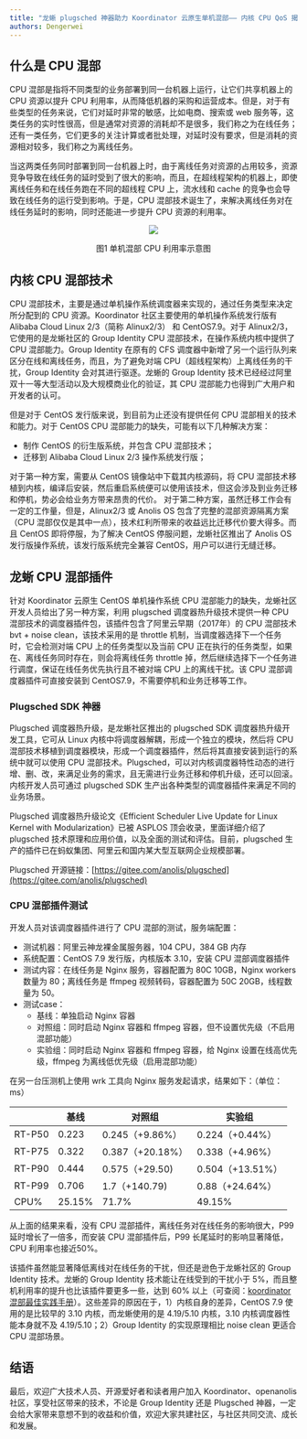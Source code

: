 ```yaml
---
title: "龙蜥 plugsched 神器助力 Koordinator 云原生单机混部—— 内核 CPU QoS 揭秘"
authors: Dengerwei
---
```


## 什么是 CPU 混部

CPU 混部是指将不同类型的业务部署到同一台机器上运行，让它们共享机器上的 CPU 资源以提升 CPU 利用率，从而降低机器的采购和运营成本。但是，对于有些类型的任务来说，它们对延时非常的敏感，比如电商、搜索或 web 服务等，这类任务的实时性很高，但是通常对资源的消耗却不是很多，我们称之为在线任务；还有一类任务，它们更多的关注计算或者批处理，对延时没有要求，但是消耗的资源相对较多，我们称之为离线任务。

当这两类任务同时部署到同一台机器上时，由于离线任务对资源的占用较多，资源竞争导致在线任务的延时受到了很大的影响，而且，在超线程架构的机器上，即使离线任务和在线任务跑在不同的超线程 CPU 上，流水线和 cache 的竞争也会导致在线任务的运行受到影响。于是，CPU 混部技术诞生了，来解决离线任务对在线任务延时的影响，同时还能进一步提升 CPU 资源的利用率。
<p align="center"><img src="https://user-images.githubusercontent.com/33253760/221129910-b68705ae-5906-4294-8bb0-e01d2a6ed849.png" /></p>
<p align="center">图1 单机混部 CPU 利用率示意图</p>


## 内核 CPU 混部技术

CPU 混部技术，主要是通过单机操作系统调度器来实现的，通过任务类型来决定所分配到的 CPU 资源。Koordinator 社区主要使用的单机操作系统发行版有 Alibaba Cloud Linux 2/3（简称 Alinux2/3） 和 CentOS7.9。对于 Alinux2/3，它使用的是龙蜥社区的 Group Identity CPU 混部技术，在操作系统内核中提供了 CPU 混部能力。Group Identity 在原有的 CFS 调度器中新增了另一个运行队列来区分在线和离线任务，而且，为了避免对端 CPU（超线程架构）上离线任务的干扰，Group Identity 会对其进行驱逐。龙蜥的 Group Identity 技术已经经过阿里双十一等大型活动以及大规模商业化的验证，其 CPU 混部能力也得到广大用户和开发者的认可。

但是对于 CentOS 发行版来说，到目前为止还没有提供任何 CPU 混部相关的技术和能力。对于 CentOS CPU 混部能力的缺失，可能有以下几种解决方案：
* 制作 CentOS 的衍生版系统，并包含 CPU 混部技术；
* 迁移到 Alibaba Cloud Linux 2/3 操作系统发行版；

对于第一种方案，需要从 CentOS 镜像站中下载其内核源码，将 CPU 混部技术移植到内核，编译后安装，然后重启系统便可以使用该技术，但这会涉及到业务迁移和停机，势必会给业务方带来昂贵的代价。
对于第二种方案，虽然迁移工作会有一定的工作量，但是，Alinux2/3 或 Anolis OS 包含了完整的混部资源隔离方案（CPU 混部仅仅是其中一点），技术红利所带来的收益远比迁移代价要大得多。而且 CentOS 即将停服，为了解决 CentOS 停服问题，龙蜥社区推出了 Anolis OS 发行版操作系统，该发行版系统完全兼容 CentOS，用户可以进行无缝迁移。

## 龙蜥 CPU 混部插件

针对 Koordinator 云原生 CentOS 单机操作系统 CPU 混部能力的缺失，龙蜥社区开发人员给出了另一种方案，利用 plugsched 调度器热升级技术提供一种 CPU 混部技术的调度器插件包，该插件包含了阿里云早期（2017年）的 CPU 混部技术 bvt + noise clean，该技术采用的是 throttle 机制，当调度器选择下一个任务时，它会检测对端 CPU 上的任务类型以及当前 CPU 正在执行的任务类型，如果在、离线任务同时存在，则会将离线任务 throttle 掉，然后继续选择下一个任务进行调度，保证在线任务优先执行且不被对端 CPU 上的离线干扰。该 CPU 混部调度器插件可直接安装到 CentOS7.9，不需要停机和业务迁移等工作。

### Plugsched SDK 神器

Plugsched 调度器热升级，是龙蜥社区推出的 plugsched SDK 调度器热升级开发工具，它可从 Linux 内核中将调度器解耦，形成一个独立的模块，然后将 CPU 混部技术移植到调度器模块，形成一个调度器插件，然后将其直接安装到运行的系统中就可以使用 CPU 混部技术。Plugsched，可以对内核调度器特性动态的进行增、删、改，来满足业务的需求，且无需进行业务迁移和停机升级，还可以回滚。内核开发人员可通过 plugsched SDK 生产出各种类型的调度器插件来满足不同的业务场景。

Plugsched 调度器热升级论文《Efficient Scheduler Live Update for Linux Kernel with Modularization》已被 ASPLOS 顶会收录，里面详细介绍了 plugsched 技术原理和应用价值，以及全面的测试和评估。目前，plugsched 生产的插件已在蚂蚁集团、阿里云和国内某大型互联网企业规模部署。

Plugsched 开源链接：[https://gitee.com/anolis/plugsched](https://gitee.com/anolis/plugsched)

### CPU 混部插件测试

开发人员对该调度器插件进行了 CPU 混部的测试，服务端配置：
* 测试机器：阿里云神龙裸金属服务器，104 CPU，384 GB 内存
* 系统配置：CentOS 7.9 发行版，内核版本 3.10，安装 CPU 混部调度器插件
* 测试内容：在线任务是 Nginx 服务，容器配置为 80C 10GB，Nginx workers 数量为 80；离线任务是 ffmpeg 视频转码，容器配置为 50C 20GB，线程数量为 50。
* 测试case：
  * 基线：单独启动 Nginx 容器
  * 对照组：同时启动 Nginx 容器和 ffmpeg 容器，但不设置优先级（不启用混部功能）
  * 实验组：同时启动 Nginx 容器和 ffmpeg 容器，给 Nginx 设置在线高优先级，ffmpeg 为离线低优先级（启用混部功能）

在另一台压测机上使用 wrk 工具向 Nginx 服务发起请求，结果如下：（单位：ms）

|  | 基线 | 对照组 | 实验组 |
| --- | --- | --- | --- |
| RT-P50 | 0.223 | 0.245（+9.86%） | 0.224（+0.44%） |
| RT-P75 | 0.322 | 0.387（+20.18%） | 0.338（+4.96%） |
| RT-P90 | 0.444 | 0.575（+29.50) | 0.504（+13.51%） |
| RT-P99 | 0.706 | 1.7（+140.79) | 0.88（+24.64%） |
| CPU% | 25.15% | 71.7% | 49.15% |

从上面的结果来看，没有 CPU 混部插件，离线任务对在线任务的影响很大，P99 延时增长了一倍多，而安装 CPU 混部插件后，P99 长尾延时的影响显著降低，CPU 利用率也接近50%。

该插件虽然能显著降低离线对在线任务的干扰，但还是逊色于龙蜥社区的 Group Identity 技术。龙蜥的 Group Identity 技术能让在线受到的干扰小于 5%，而且整机利用率的提升也比该插件要更多一些，达到 60% 以上（可查阅：[koordinator 混部最佳实践手册](https://help.aliyun.com/document_detail/450006.html)）。这些差异的原因在于，1）内核自身的差异，CentOS 7.9 使用的是比较早的 3.10 内核，而龙蜥使用的是 4.19/5.10 内核，3.10 内核调度器性能本身就不及 4.19/5.10；2）Group Identity 的实现原理相比 noise clean 更适合 CPU 混部场景。

## 结语

最后，欢迎广大技术人员、开源爱好者和读者用户加入 Koordinator、openanolis 社区，享受社区带来的技术，不论是 Group Identity 还是 Plugsched 神器，一定会给大家带来意想不到的收益和价值，欢迎大家共建社区，与社区共同交流、成长和发展。
